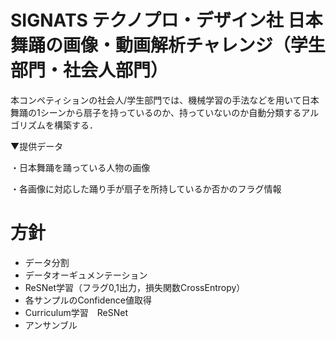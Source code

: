 # SIGNATS テクノプロ・デザイン社 日本舞踊の画像・動画解析チャレンジ（学生部門・社会人部門）

本コンペティションの社会人/学生部門では、機械学習の手法などを用いて日本舞踊の1シーンから扇子を持っているのか、持っていないのか自動分類するアルゴリズムを構築する．


▼提供データ

・日本舞踊を踊っている人物の画像

・各画像に対応した踊り手が扇子を所持しているか否かのフラグ情報


# 方針
- データ分割
- データオーギュメンテーション
- ReSNet学習（フラグ0,1出力，損失関数CrossEntropy）
- 各サンプルのConfidence値取得
- Curriculum学習　ReSNet
- アンサンブル
  



